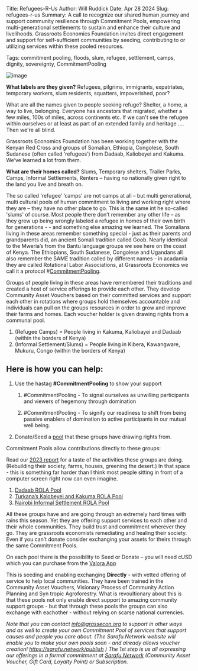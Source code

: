 Title: Refugees-R-Us
Author: Will Ruddick
Date: Apr 28 2024
Slug: refugees-r-us
Summary: A call to recognize our shared human journey and support community resilience through Commitment Pools, empowering multi-generational settlements to sustain and enhance their culture and livelihoods. Grassroots Economics Foundation invites direct engagement and support for self-sufficient communities by seeding, contributing to or utilizing services within these pooled resources.

Tags: commitment pooling, floods, slum, refugee, settlement, camps, dignity, sovereignty, CommitmentPooling

![image](images/blog/refugees-r-us1.webp)

**What labels are they given?** Refugees, pilgrims, immigrants, expatriates, temporary workers, slum residents, squatters, impoverished, poor?

What are all the names given to people seeking refuge? Shelter, a home, a way to live, belonging. Everyone has ancestors that migrated, whether a few miles, 100s of miles, across continents etc. If we can't see the refugee within ourselves or at least as part of an extended family and heritage .... Then we're all blind.

Grassroots Economics Foundation has been working together with the Kenyan Red Cross and groups of Somalian, Ethiopia, Congolese, South Sudanese (often called ‘refugees’) from Dadaab, Kaliobeyei and Kakuma. We’ve learned a lot from them.

**What are their homes called?** Slums, Temporary shelters, Trailer Parks, Camps, Informal Settlements, Renters – having no nationally given right to the land you live and breath on.

The so called ‘refugee’ ‘camps’ are not camps at all – but multi generational, multi cultural pools of human commitment to living and working right where they are – they have no other place to go. This is the same int he so-called 'slums' of course. Most people there don’t remember any other life – as they grew up being wrongly labeled a refugee in homes of their own birth for generations - - and something else amazing we learned. The Somalians living in these areas remember something special - just as their parents and grandparents did, an ancient Somali tradition called Goob. Nearly identical to the Mweria’s from the Bantu language groups we see here on the coast of Kenya. The Ethiopians, South Sudanese, Congolese and Ugandans all also remember the SAME tradition called by different names - in acadamia they are called Rotational Labor Associations, at Grassroots Economics we call it a protocol #[CommitmentPooling](https://grassecon.org/commitment-pooling).

Groups of people living in these areas have remembered their traditions and  created a host of service offerings to provide each other. They develop Community Asset Vouchers based on their committed services and support each other in rotations where groups hold themselves accountable and individuals can pull on the groups resources in order to grow and improve their farms and homes. Each voucher holder is given drawing rights from a communal pool. 


1. (Refugee Camps) = People living in Kakuma, Kaliobayei and Dadaab (within the borders of Kenya)
2. (Informal Settlement/Slums) = People living in Kibera, Kawangware, Mukuru, Congo (within the borders of Kenya)

## Here is how you can help:


1. Use the hastag **\#CommitmentPooling** to show your support

    1. \#CommitmentPooling - To signal ourselves as unwilling participants and viewers of hegemony through domination

    2. \#CommitmentPooling - To signify our readiness to shift from being passive enablers of domination to active participants in our mutual well being.

2. Donate/Seed a [pool](https://sarafu.network/pools) that these groups have drawing rights from. 

Commitment Pools allow contributions directly to these groups:

Read our [2023 report](https://grassecon.org/2023-report) for a taste of the activities these groups are doing. (Rebuilding their society, farms, houses, greening the desert.) In that space - this is something far harder than I think most people sitting in front of a computer screen right now can even imagine.


1. [Dadaab ROLA Pool](https://sarafu.network/pools/0xBe5cc0931295B81705c7adF910f61225684f8d36)
2. [Turkana’s Kalobeyei and Kakuma ROLA Pool](https://sarafu.network/pools/0xC5D87CaaA2Ba122C423911c62b6f490288301Cb6)
3. [Nairobi Informal Settlement ROLA Pool](https://sarafu.network/pools/0xB0660Ac1Ee3d32ea35bc728D7CA1705Fa5A37528)

All these groups have and are going through an extremely hard times with rains this season. Yet they are offering support services to each other and their whole communities. They build trust and commitment wherever they go. They are grassroots economists remediating and healing their society. Even if you can’t donate consider exchanging your assets for theirs through the same Commitment Pools.

On each pool there is the possibility to Seed or Donate – you will need cUSD which you can purchase from the [Valora App](https://play.google.com/store/apps/details?id=co.clabs.valora&hl=en&gl=US)

This is seeding and enabling exchanging **Directly** - with vetted offering of service to help local communities. They have been trained in the Community Asset Vouchers, Visionary Process of Community Action Planning and Syn tropic Agroforestry. What is revoultionary about this is that these pools not only enable direct support to amazing community support groups - but that through these pools the groups can also exchange with eachother - without relying on scarse national currencies. 

*Note that you can contact info@grassecon.org to support in other ways and as well to create your own Commitment Pool of services that support causes and people you care about. (The Sarafu.Network website will enable you to make your own pools soon  - and already allows voucher creation! https://sarafu.network/publish ) The 1st step is us all expressing our offerings in a formal commitment at [Sarafu.Network](https://sarafu.network/publish) (Community Asset Voucher, Gift Card, Loyalty Point) or Subscription.*

